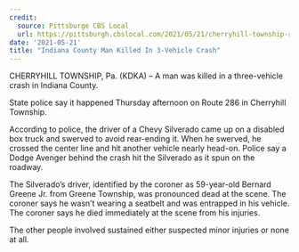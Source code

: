 ```yaml
---
credit:
  source: Pittsburge CBS Local
  url: https://pittsburgh.cbslocal.com/2021/05/21/cherryhill-township-route-286-fatal-crash/
date: '2021-05-21'
title: "Indiana County Man Killed In 3-Vehicle Crash"
---
```

CHERRYHILL TOWNSHIP, Pa. (KDKA) – A man was killed in a three-vehicle crash in Indiana County.

State police say it happened Thursday afternoon on Route 286 in Cherryhill Township.

According to police, the driver of a Chevy Silverado came up on a disabled box truck and swerved to avoid rear-ending it. When he swerved, he crossed the center line and hit another vehicle nearly head-on. Police say a Dodge Avenger behind the crash hit the Silverado as it spun on the roadway.

The Silverado’s driver, identified by the coroner as 59-year-old Bernard Greene Jr. from Greene Township, was pronounced dead at the scene. The coroner says he wasn’t wearing a seatbelt and was entrapped in his vehicle. The coroner says he died immediately at the scene from his injuries.

The other people involved sustained either suspected minor injuries or none at all.
